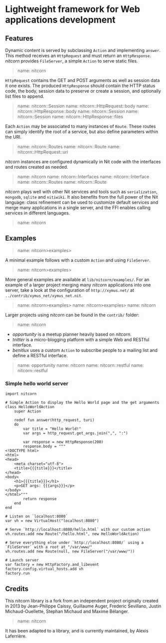 # Lightweight framework for Web applications development

## Features

Dynamic content is served by subclassing `Action` and implementing `answer`.
This method receives an `HttpRequest` and must return an `HttpResponse`.
_nitcorn_ provides `FileServer`, a simple `Action` to serve static files.

> name: nitcorn

`HttpRequest` contains the GET and POST arguments as well as session data it one exists.
The produced `HttpResponse` should contain the HTTP status code, the body,
session data to preserve or create a session, and optionally list files to append.

> name: nitcorn::Session
> name: nitcorn::HttpRequest::body
> name: nitcorn::HttpResponse::body
> name: nitcorn::Session
> name: nitcorn::Session
> name: nitcorn::HttpResponse::files

Each `Action` may be associated to many instances of `Route`.
These routes can simply identify the root of a service,
but also define parameters within the URI.

> name: nitcorn::Routes
> name: nitcorn::Route
> name: nitcorn::HttpRequest::uri

_nitcorn_ instances are configured dynamically in Nit code with the interfaces and routes created as needed.

> name: nitcorn
> name: nitcorn::Interfaces
> name: nitcorn::Interface
> name: nitcorn::Routes
> name: nitcorn::Route

_nitcorn_ plays well with other Nit services and tools such as `serialization`, `mongodb`, `sqlite` and `nitiwiki`.
It also benefits from the full power of the Nit language:
class refinement can be used to customize default services and merge many applications in a single server,
and the FFI enables calling services in different languages.

> name: nitcorn

## Examples

> name: nitcorn>examples>

A minimal example follows with a custom `Action` and using `FileServer`.

> name: nitcorn>examples>

More general examples are available at `lib/nitcorn/examples/`.
For an example of a larger project merging many _nitcorn_ applications into one server,
take a look at the configuration of `http://xymus.net/` at `../contrib/xymus_net/xymus_net.nit`.

> name: nitcorn>examples>
> name: nitcorn>examples>
> name: nitcorn

Larger projects using _nitcorn_ can be found in the `contrib/` folder:

> name: nitcorn

* _opportunity_ is a meetup planner heavily based on _nitcorn_.
* _tnitter_ is a micro-blogging platform with a simple Web and RESTful interface.
* _benitlux_ uses a custom `Action` to subscribe people to a mailing list and define a RESTful interface.

> name: opportunity
> name: nitcorn
> name: nitcorn::restful
> name: nitcorn::restful

### Simple hello world server

~~~
import nitcorn

# Simple Action to display the Hello World page and the get arguments
class HelloWorldAction
	super Action

	redef fun answer(http_request, turi)
	do
		var title = "Hello World!"
		var args = http_request.get_args.join(",", ":")

		var response = new HttpResponse(200)
		response.body = """
<!DOCTYPE html>
<html>
<head>
	<meta charset="utf-8">
	<title>{{{title}}}</title>
</head>
<body>
	<h1>{{{title}}}</h1>
	<p>GET args: {{{args}}}</p>
</body>
</html>"""
		return response
	end
end

# Listen on `localhost:8080`
var vh = new VirtualHost("localhost:8080")

# Serve `http://localhost:8080/hello.html` with our custom action
vh.routes.add new Route("/hello.html", new HelloWorldAction)

# Serve everything else under `http://localhost:8080/` using a `FileServer` with a root at "/var/www/"
vh.routes.add new Route(null, new FileServer("/var/www/"))

# Launch server
var factory = new HttpFactory.and_libevent
factory.config.virtual_hosts.add vh
factory.run
~~~

## Credits

This nitcorn library is a fork from an independent project originally created in 2013 by
Jean-Philippe Caissy, Guillaume Auger, Frederic Sevillano, Justin Michaud-Ouellette,
Stephan Michaud and Maxime Bélanger.

> name: nitcorn

It has been adapted to a library, and is currently maintained, by Alexis Laferrière.


